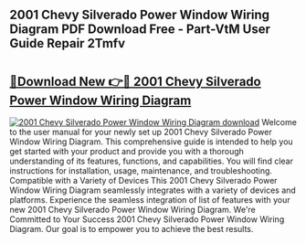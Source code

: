 ## 2001 Chevy Silverado Power Window Wiring Diagram PDF Download Free - Part-VtM User Guide Repair 2Tmfv

# <h2><a href="http://dflu3vl.blite.top/?on=2001+Chevy+Silverado+Power+Window+Wiring+Diagram">🔗Download New 👉🔴 2001 Chevy Silverado Power Window Wiring Diagram</a></h2>

[![2001 Chevy Silverado Power Window Wiring Diagram download](https://i.imgur.com/lujVjoI.png)](http://dflu3vl.blite.top/?on=2001+Chevy+Silverado+Power+Window+Wiring+Diagram)
Welcome to the user manual for your newly set up 2001 Chevy Silverado Power Window Wiring Diagram. This comprehensive guide is intended to help you get started with your product and provide you with a thorough understanding of its features, functions, and capabilities. You will find clear instructions for installation, usage, maintenance, and troubleshooting. Compatible with a Variety of Devices This 2001 Chevy Silverado Power Window Wiring Diagram seamlessly integrates with a variety of devices and platforms. Experience the seamless integration of list of features with your new 2001 Chevy Silverado Power Window Wiring Diagram. We're Committed to Your Success 2001 Chevy Silverado Power Window Wiring Diagram. Our goal is to empower you to achieve the best results.
